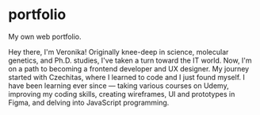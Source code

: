 # portfolio

My own web portfolio.

Hey there, I'm Veronika! Originally knee-deep in science, molecular genetics, and Ph.D. studies, I've taken a turn toward the IT world. Now, I'm on a path to becoming a frontend developer and UX designer. My journey started with Czechitas, where I learned to code and I just found myself. I have been learning ever since — taking various courses on Udemy, improving my coding skills, creating wireframes, UI and prototypes in Figma, and delving into JavaScript programming.